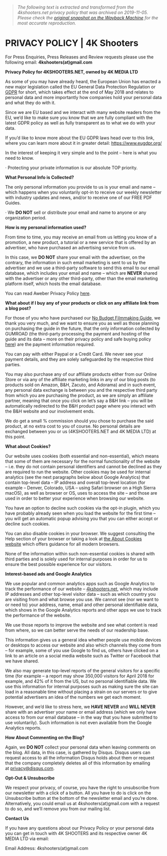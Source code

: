 > *The following text is extracted and transformed from the 4kshooters.net privacy policy that was archived on 2019-11-05. Please check the [original snapshot on the Wayback Machine](https://web.archive.org/web/20191105221804id_/https%3A//www.4kshooters.net/privacy-policy) for the most accurate reproduction.*

# PRIVACY POLICY | 4K Shooters

For Press Enquiries, Press Releases and Review requests please use the following email: **4kshooters(at)gmail.com**

**Privacy Policy for 4KSHOOTERS.NET, owned by 4K MEDIA LTD**

As some of you may have already heard, the European Union has enacted a new major legislation called the EU General Data Protection Regulation or [GDPR](https://www.eugdpr.org/) for short, which takes effect at the end of May 2018 and relates to personal data and more importantly how companies hold your personal data and what they do with it.

Since we are EU based and we interact with many website readers from the EU, we’d like to make sure you know that we are fully compliant with the latest GDPR policy as well as fully transparent as to what we do with your data.

If you’d like to know more about the EU GDPR laws head over to this link, where you can learn more about it in greater detail: <https://www.eugdpr.org/>

In the interest of keeping it very simple and to the point – here is what you need to know.

· Protecting your private information is our absolute TOP priority.

**What Personal Info is Collected?**

The only personal information you provide to us is your email and name – which happens when you voluntarily opt-in to receive our weekly newsletter with industry updates and news, and/or to receive one of our FREE PDF Guides.

· We **DO NOT** sell or distribute your email and name to anyone or any organization period.

**How is my personal information used?**

From time to time, you may receive an email from us letting you know of a promotion, a new product, a tutorial or a new service that is offered by an advertiser, who have purchased an advertising service from us.

In this case, we **DO NOT** share your email with the advertiser, on the contrary, the information in such email marketing is sent to us by the advertiser and we use a third-party software to send this email to our email database, which includes your email and name – which are **NEVER** shared with the advertiser or any other third-party, other than the email marketing platform itself, which hosts the email database.

You can read Aweber Privacy Policy [here](https://www.aweber.com/privacy.htm).

**What about if I buy any of your products or click on any affiliate link from a blog post?**

For those of you who have purchased our [No Budget Filmmaking Guide](https://www.4kshooters.net/nobudgetfilmguide), we thank you very much, and we want to ensure you as well as those planning on purchasing the guide in the future, that the only information collected by GUMROAD (the third-party processing the payment and hosting of the guide and its data – more on their privacy policy and safe buying policy [here](http://help.gumroad.com/11167-Buyer-FAQ/safe-buying-on-gumroad)) are the payment information required.

You can pay with either Paypal or a Credit Card. We never see your payment details, and they are solely safeguarded by the respective third parties.

You may also purchase any of our affiliate products either from our Online Store or via any of the affiliate marketing links in any of our blog posts (to products sold on Amazon, B&H, Zacuto, and Adorama) and in such event, any personal data exchange is between you and the respective third party from which you are purchasing the product, as we are simply an affiliate partner, meaning that once you click on let’s say a B&H link – you will be automatically redirected to the B&H product page where you interact with the B&H website and our involvement ends.

We do get a small % commission should you chose to purchase the said product, at no extra cost to you of course. No personal details are exchanged between you or us (4KSHOOTERS.NET and 4K MEDIA LTD) at this point.

**What about Cookies?**

Our website uses cookies (both essential and non-essential), which means that some of them are necessary for the normal functionality of the website – i.e. they do not contain personal identifiers and cannot be declined as they are required to run the website. Other cookies may be used for internal analytics (see the next paragraphs below about Google Analytics) that contain top-level data – IP address and overall top-level location (for example – Denver, Colorado, USA – using Safari browser on a High Sierra macOS), as well as browser or OS, uses to access the site – and those are used in order to better your experience when browsing our website.

You have an option to decline such cookies via the opt-in plugin, which you have probably already seen when you load the website for the first time – you will get an automatic popup advising you that you can either accept or decline such cookies.

You can also disable cookies in your browser. We suggest consulting the Help section of your browser or taking a look at [the About Cookies website](http://www.aboutcookies.org/) which offers guidance for all modern browsers.

None of the information within such non-essential cookies is shared with third parties and is solely used for internal purposes in order for us to ensure the best possible experience for our visitors.

**Interest-based ads and Google Analytics**

We use popular and common analytics apps such as Google Analytics to track the performance of our website – [4kshooters.net](https://www.4kshooters.net/), which may include IP addresses and other top-level visitor data – such as which country you are visiting from and what browse you use. We cannot see (nor we want to or need to) your address, name, email and other personal identifiable data, which shows in the Google Analytics reports and other apps we use to track the performance of the website.

We use those reports to improve the website and see what content is read from where, so we can better serve the needs of our readership base.

This information gives us a general idea whether people use mobile devices or desktops to access our website and also which channels they come from – for example, some of you use Google to find us, others have clicked on a link to an article on a social media website such as Twitter or Facebook that we have shared.

We also may generate top-level reports of the general visitors for a specific time (for example – a report may show 350,000 visitors for April 2018 for example, and 42% of it from the US, but no personal identifiable data. We use this information for internal purposes such as making sure the site can load in a reasonable time without placing a strain on our servers or to give potential advertisers an idea of the numbers we get each moment.

However, and we’d like to stress here, we **HAVE NEVER** and **WILL NEVER** share with an advertiser your name or email address (which we only have access to from our email database – in the way that you have submitted to use voluntarily). Such information is not even available from the Google Analytics reports.

**How About Commenting on the Blog?**

Again, we **DO NOT** collect your personal data when leaving comments on the blog. All data, in this case, is gathered by Disqus. Disqus users can request access to all the information Disqus holds about them or request that the company completely deletes all of this information by emailing at [privacy@disqus.com](mailto:privacy@disqus.com).

**Opt-Out & Unsubscribe**

We respect your privacy, of course, you have the right to unsubscribe from our newsletter with a click of a button. All you have to do is click on the Unsubscribe button at the bottom of the newsletter email and you’re done. Alternatively, you could email us at 4kshooters(at)gmail.com with a request to do so, and we’ll remove you from our mailing list.

**Contact Us**

If you have any questions about our Privacy Policy or your personal data you can get in touch with 4K SHOOTERS and its respective owner 4K MEDIA LTD via email:

Email Address: 4kshooters(at)gmail.com
